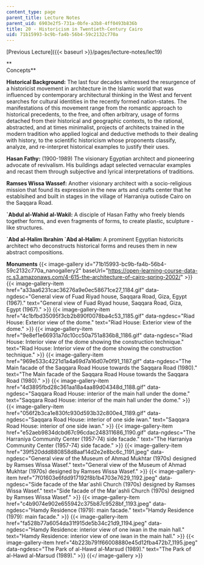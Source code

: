```yaml
---
content_type: page
parent_title: Lecture Notes
parent_uid: 6903e2f5-731a-0bfe-a3b8-4ff0493b836b
title: 20 - Historicism in Twentieth-Century Cairo
uid: 71b15993-bc9b-fa4b-56b4-59c2132c770a
---
```


[Previous Lecture]({{< baseurl >}}/pages/lecture-notes/lec19)  

**  
Concepts**

**Historical Background:** The last four decades witnessed the resurgence of a historicist movement in architecture in the Islamic world that was influenced by contemporary architectural thinking in the West and fervent searches for cultural identities in the recently formed nation-states. The manifestations of this movement range from the romantic approach to historical precedents, to the free, and often arbitrary, usage of forms detached from their historical and geographic contexts, to the rational, abstracted, and at times minimalist, projects of architects trained in the modern tradition who applied logical and deductive methods to their dealing with history, to the scientific historicism whose proponents classify, analyze, and re-interpret historical examples to justify their uses.

**Hasan Fathy:** (1900-1989) The visionary Egyptian architect and pioneering advocate of revivalism. His buildings adapt selected vernacular examples and recast them through subjective and lyrical interpretations of traditions.

**Ramses Wissa Wassef:** Another visionary architect with a socio-religious mission that found its expression in the new arts and crafts center that he establsihed and built in stages in the village of Harraniya outisde Cairo on the Saqqara Road.

**&grave;Abdul al-Wahid al-Wakil:** A disciple of Hasan Fathy who freely blends together forms, and even fragments of forms, to create plastic, sculpture -like structures.

**&grave;Abd al-Halim Ibrahim &grave;Abd al-Halim:** A prominent Egyptian historicits architect who deconstructs historical forms and reuses them in new abstract compositions.

**Monuments**
{{< image-gallery id="71b15993-bc9b-fa4b-56b4-59c2132c770a_nanogallery2" baseUrl="https://open-learning-course-data-rc.s3.amazonaws.com/4-615-the-architecture-of-cairo-spring-2002/" >}}
{{< image-gallery-item href="a33aa6231cac36276a9e0ec58671ce27_1184.gif" data-ngdesc="General view of Fuad Riyad house, Saqqara Road, Giza, Egypt (1967)." text="General view of Fuad Riyad house, Saqqara Road, Giza, Egypt (1967)." >}}
{{< image-gallery-item href="4c1bfbd35095f3cb2b890f0078ba4c53_1185.gif" data-ngdesc="Riad House: Exterior view of the dome." text="Riad House: Exterior view of the dome." >}}
{{< image-gallery-item href="9e8ef1e66931a7dc10cc50a751a836b8_1186.gif" data-ngdesc="Riad House: Interior view of the dome showing the construction technique." text="Riad House: Interior view of the dome showing the construction technique." >}}
{{< image-gallery-item href="969e533c4221d1a4a69d7a16d07e0f91_1187.gif" data-ngdesc="The Main facade of the Saqqara Road House towards the Saqqara Road (1980)." text="The Main facade of the Saqqara Road House towards the Saqqara Road (1980)." >}}
{{< image-gallery-item href="4d3895fbd28c361aa18a4aa89d04348d_1188.gif" data-ngdesc="Saqqara Road House: interior of the main hall under the dome." text="Saqqara Road House: interior of the main hall under the dome." >}}
{{< image-gallery-item href="056f2b3ca1e830fc930d593b32c800e4_1189.gif" data-ngdesc="Saqqara Road House: interior of one side iwan." text="Saqqara Road House: interior of one side iwan." >}}
{{< image-gallery-item href="e52aeb9834dcbd67c96cdac248311686_1190.gif" data-ngdesc="The Harraniya Community Center (1957-74) side facade." text="The Harraniya Community Center (1957-74) side facade." >}}
{{< image-gallery-item href="39f520ddd880858d8aaf14d2e2e8bc6c_1191.jpeg" data-ngdesc="General view of the Museum of Ahmad Mukhtar (1970s) designed by Ramses Wissa Wasef." text="General view of the Museum of Ahmad Mukhtar (1970s) designed by Ramses Wissa Wasef." >}}
{{< image-gallery-item href="7f01603e6fdd917192f8b1b4703e7629_1192.jpeg" data-ngdesc="Side facade of the Mar&grave;ashli Church (1970s) designed by Ramses Wissa Wasef." text="Side facade of the Mar&grave;ashli Church (1970s) designed by Ramses Wissa Wasef." >}}
{{< image-gallery-item href="c4b9074e902e655942c375b87c9528bf_1193.jpeg" data-ngdesc="Hamdy Residence (1979): main facade." text="Hamdy Residence (1979): main facade." >}}
{{< image-gallery-item href="fa528b77a6054da31f915de5b34c21d9_1194.jpeg" data-ngdesc="Hamdy Residence: interior view of one iwan in the main hall." text="Hamdy Residence: interior view of one iwan in the main hall." >}}
{{< image-gallery-item href="4b223b791f66008880e45d12fba472b7_1195.jpeg" data-ngdesc="The Park of al-Hawd al-Marsud (1989)." text="The Park of al-Hawd al-Marsud (1989)." >}}
{{</ image-gallery >}}